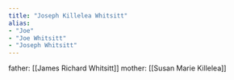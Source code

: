```yaml
---
title: "Joseph Killelea Whitsitt"
alias:
- "Joe"
- "Joe Whitsitt"
- "Joseph Whitsitt"
---
```


father: [[James Richard Whitsitt]]
mother: [[Susan Marie Killelea]]